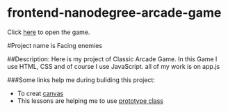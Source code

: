 frontend-nanodegree-arcade-game
===============================
Click [here](file:///D:/Udacity%20FEND/Classic%20Arcade%20Game%20Clone%20Project/frontend-nanodegree-arcade-game-master/index.html) to open the game.

#Project name is Facing enemies

##Description:
Here is my project of Classic Arcade Game. In this Game I use HTML, CSS and of course I use JavaScript. all of my work is on app.js

###Some links help me during buliding this project:
* To creat [canvas](https://classroom.udacity.com/nanodegrees/nd001-connect/parts/1176c8f3-2e61-42b9-8ae4-241dd3b123f6/modules/269645859775461/lessons/3163218691/concepts/31615887070923)
* This lessons are helping me to use [prototype class](https://classroom.udacity.com/nanodegrees/nd001-connect/parts/1176c8f3-2e61-42b9-8ae4-241dd3b123f6/modules/269645859775460/lessons/2794468538/concepts/27831285390923)
